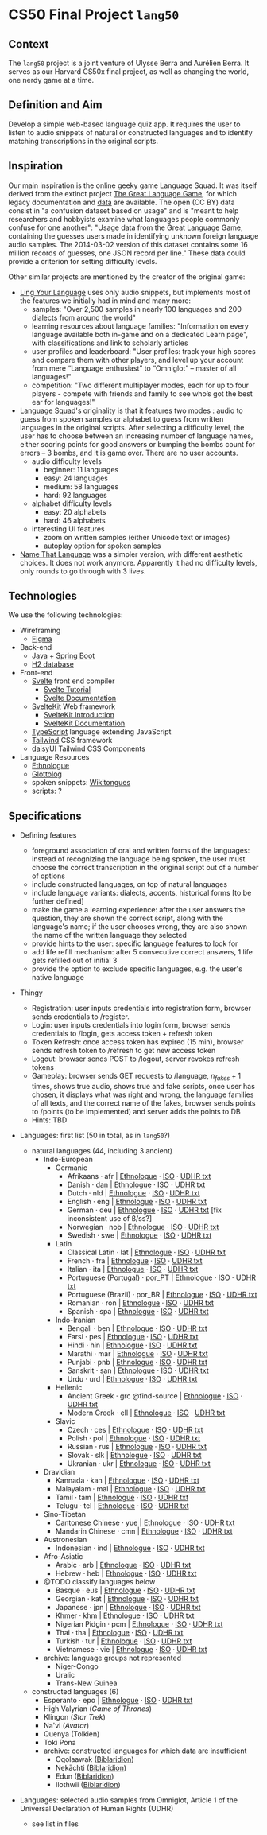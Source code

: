 # CS50 Final Project `lang50`

## Context

The `lang50` project is a joint venture of Ulysse Berra and Aurélien Berra. It serves as our Harvard CS50x final project, as well as changing the world, one nerdy game at a time.

## Definition and Aim

Develop a simple web-based language quiz app. It requires the user to listen to audio snippets of natural or constructed languages and to identify matching transcriptions in the original scripts.

## Inspiration

Our main inspiration is the online geeky game Language Squad. It was itself derived from the extinct project [The Great Language Game](https://greatlanguagegame.com/), for which legacy documentation and [data](https://lars.yencken.org/datasets/great-language-game/) are available. The open (CC BY) data consist in "a confusion dataset based on usage" and is "meant to help researchers and hobbyists examine what languages people commonly confuse for one another": "Usage data from the Great Language Game, containing the guesses users made in identifying unknown foreign language audio samples. The 2014-03-02 version of this dataset contains some 16 million records of guesses, one JSON record per line." These data could provide a criterion for setting difficulty levels.

Other similar projects are mentioned by the creator of the original game:

* [Ling Your Language](https://lingyourlanguage.com/) uses only audio snippets, but implements most of the features we initially had in mind and many more:
    * samples: "Over 2,500 samples in nearly 100 languages and 200 dialects from around the world"
    * learning resources about language families: "Information on every language available both in-game and on a dedicated Learn page", with classifications and link to scholarly articles
    * user profiles and leaderboard: "User profiles: track your high scores and compare them with other players, and level up your account from mere “Language enthusiast” to “Omniglot” – master of all languages!"
    * competition: "Two different multiplayer modes, each for up to four players - compete with friends and family to see who’s got the best ear for languages!"
* [Language Squad](https://www.languagesquad.com/)'s originality is that it features two modes : audio to guess from spoken samples or alphabet to guess from written languages in the original scripts. After selecting a difficulty level, the user has to choose between an increasing number of language names, either scoring points for good answers or bumping the bombs count for errors – 3 bombs, and it is game over. There are no user accounts.
    * audio difficulty levels
        * beginner: 11 languages
        * easy: 24 languages
        * medium: 58 languages
        * hard: 92 languages
    * alphabet difficulty levels
        * easy: 20 alphabets
        * hard: 46 alphabets
    * interesting UI features
        * zoom on written samples (either Unicode text or images)
        * autoplay option for spoken samples
* [Name That Language](https://namethatlanguage.org/) was a simpler version, with different aesthetic choices. It does not work anymore. Apparently it had no difficulty levels, only rounds to go through with 3 lives.

## Technologies

We use the following technologies:

* Wireframing
    * [Figma](https://www.figma.com/)
* Back-end
    * [Java](https://www.java.com/) + [Spring Boot](https://spring.io/)
    * [H2 database](http://h2database.com/)
* Front-end
    * [Svelte](https://svelte.dev/) front end compiler
        * [Svelte Tutorial](https://svelte.dev/tutorial/)
        * [Svelte Documentation](https://svelte.dev/docs)
    * [SvelteKit](https://kit.svelte.dev/) Web framework
        * [SvelteKit Introduction](https://learn.svelte.dev/tutorial/introducing-sveltekit)
        * [SvelteKit Documentation](https://kit.svelte.dev/docs/introduction)
    * [TypeScript](https://www.typescriptlang.org/) language extending JavaScript
    * [Tailwind](https://tailwindcss.com/) CSS framework
    * [daisyUI](https://daisyui.com/) Tailwind CSS Components
* Language Resources
    * [Ethnologue](https://www.ethnologue.com/)
    * [Glottolog](https://glottolog.org/)
    * spoken snippets: [Wikitongues](https://wikitongues.org/)
    * scripts: ?

## Specifications

* Defining features
    * foreground association of oral and written forms of the languages: instead of recognizing the language being spoken, the user must choose the correct transcription in the original script out of a number of options
    * include constructed languages, on top of natural languages
    * include language variants: dialects, accents, historical forms [to be further defined]
    * make the game a learning experience: after the user answers the question, they are shown the correct script, along with the language's name; if the user chooses wrong, they are also shown the name of the written language they selected
    * provide hints to the user: specific language features to look for
    * add life refill mechanism: after 5 consecutive correct answers, 1 life gets refilled out of initial 3
    * provide the option to exclude specific languages, e.g. the user's native language

* Thingy
    * Registration: user inputs credentials into registration form, browser sends credentials to /register.
    * Login: user inputs credentials into login form, browser sends credentials to /login, gets access token + refresh token
    * Token Refresh: once access token has expired (15 min), browser sends refresh token to /refresh to get new access token
    * Logout: browser sends POST to /logout, server revokes refresh tokens
    * Gameplay: browser sends GET requests to /language, $n_{fakes} + 1$ times, shows true audio, shows true and fake scripts, once user has chosen, it displays what was right and wrong, the language families of all texts, and the correct name of the fakes, browser sends points to /points (to be implemented) and server adds the points to DB
    * Hints: TBD

* Languages: first list (50 in total, as in `lang50`?)
    * natural languages (44, including 3 ancient)
        * Indo-European
            * Germanic
                * Afrikaans · afr | [Ethnologue](http://www.ethnologue.com/language/afr/) · [ISO](http://https//iso639-3.sil.org/code/afr) · [UDHR txt](https://unicode.org/udhr/d/udhr_afr.txt)
                * Danish · dan | [Ethnologue](http://www.ethnologue.com/language/dan/) · [ISO](http://https//iso639-3.sil.org/code/dan) · [UDHR txt](https://unicode.org/udhr/d/udhr_dan.txt)
                * Dutch · nld | [Ethnologue](http://www.ethnologue.com/language/nld/) · [ISO](http://https//iso639-3.sil.org/code/nld) · [UDHR txt](https://unicode.org/udhr/d/udhr_nld.txt)
                * English · eng | [Ethnologue](http://www.ethnologue.com/language/eng/) · [ISO](http://https//iso639-3.sil.org/code/eng) · [UDHR txt](https://unicode.org/udhr/d/udhr_eng.txt)
                * German · deu | [Ethnologue](http://www.ethnologue.com/language/deu/) · [ISO](http://https//iso639-3.sil.org/code/deu) · [UDHR txt](https://unicode.org/udhr/d/udhr_deu_1996.txt) [fix inconsistent use of ß/ss?]
                * Norwegian · nob | [Ethnologue](http://www.ethnologue.com/language/nob/) · [ISO](http://https//iso639-3.sil.org/code/nob) · [UDHR txt](https://unicode.org/udhr/d/udhr_nob.txt)
                * Swedish · swe | [Ethnologue](http://www.ethnologue.com/language/swe/) · [ISO](http://https//iso639-3.sil.org/code/swe) · [UDHR txt](https://unicode.org/udhr/d/udhr_swe.txt)
            * Latin
                * Classical Latin · lat | [Ethnologue](http://www.ethnologue.com/language/lat/) · [ISO](http://https//iso639-3.sil.org/code/lat) · [UDHR txt](https://unicode.org/udhr/d/udhr_lat.txt)
                * French · fra | [Ethnologue](http://www.ethnologue.com/language/fra/) · [ISO](http://https//iso639-3.sil.org/code/fra) · [UDHR txt](https://unicode.org/udhr/d/udhr_fra.txt)
                * Italian · ita | [Ethnologue](http://www.ethnologue.com/language/ita/) · [ISO](http://https//iso639-3.sil.org/code/ita) · [UDHR txt](https://unicode.org/udhr/d/udhr_ita.txt)
                * Portuguese (Portugal) · por_PT | [Ethnologue](http://www.ethnologue.com/language/por/) · [ISO](http://https//iso639-3.sil.org/code/por) · [UDHR txt](https://unicode.org/udhr/d/udhr_por_PT.txt)
                * Portuguese (Brazil) · por_BR | [Ethnologue](http://www.ethnologue.com/language/por/) · [ISO](http://https//iso639-3.sil.org/code/por) · [UDHR txt](https://unicode.org/udhr/d/udhr_por_BR.txt)
                * Romanian · ron | [Ethnologue](http://www.ethnologue.com/language/ron/) · [ISO](http://https//iso639-3.sil.org/code/ron) · [UDHR txt](https://unicode.org/udhr/d/udhr_ron_2006.txt)
                * Spanish · spa | [Ethnologue](http://www.ethnologue.com/language/spa/) · [ISO](http://https//iso639-3.sil.org/code/spa) · [UDHR txt](https://unicode.org/udhr/d/udhr_spa.txt)
            * Indo-Iranian
                * Bengali · ben | [Ethnologue](http://www.ethnologue.com/language/ben/) · [ISO](http://https//iso639-3.sil.org/code/ben) · [UDHR txt](https://unicode.org/udhr/d/udhr_ben.txt)
                * Farsi · pes | [Ethnologue](http://www.ethnologue.com/language/pes/) · [ISO](http://https//iso639-3.sil.org/code/pes) · [UDHR txt](https://unicode.org/udhr/d/udhr_pes_1.txt)
                * Hindi · hin | [Ethnologue](http://www.ethnologue.com/language/hin/) · [ISO](http://https//iso639-3.sil.org/code/hin) · [UDHR txt](https://unicode.org/udhr/d/udhr_hin.txt)
                * Marathi · mar | [Ethnologue](http://www.ethnologue.com/language/mar/) · [ISO](http://https//iso639-3.sil.org/code/mar) · [UDHR txt](https://unicode.org/udhr/d/udhr_mar.txt)
                * Punjabi · pnb | [Ethnologue](http://www.ethnologue.com/language/pnb/) · [ISO](http://https//iso639-3.sil.org/code/pnb) · [UDHR txt](https://unicode.org/udhr/d/udhr_pnb.txt)
                * Sanskrit · san | [Ethnologue](http://www.ethnologue.com/language/san/) · [ISO](http://https//iso639-3.sil.org/code/san) · [UDHR txt](https://unicode.org/udhr/d/udhr_san.txt)
                * Urdu · urd | [Ethnologue](http://www.ethnologue.com/language/urd/) · [ISO](http://https//iso639-3.sil.org/code/urd) · [UDHR txt](https://unicode.org/udhr/d/udhr_urd.txt)
            * Hellenic
                * Ancient Greek · grc @find-source | [Ethnologue](http://www.ethnologue.com/language/grc/) · [ISO](http://https//iso639-3.sil.org/code/grc) · [UDHR txt](https://unicode.org/udhr/d/udhr_grc.txt)
                * Modern Greek · ell | [Ethnologue](http://www.ethnologue.com/language/ell/) · [ISO](http://https//iso639-3.sil.org/code/ell) · [UDHR txt](https://unicode.org/udhr/d/udhr_ell_monotonic.txt)
            * Slavic
                * Czech · ces | [Ethnologue](http://www.ethnologue.com/language/ces/) · [ISO](http://https//iso639-3.sil.org/code/ces) · [UDHR txt](https://unicode.org/udhr/d/udhr_ces.txt)
                * Polish · pol | [Ethnologue](http://www.ethnologue.com/language/pol/) · [ISO](http://https//iso639-3.sil.org/code/pol) · [UDHR txt](https://unicode.org/udhr/d/udhr_pol.txt)
                * Russian · rus | [Ethnologue](http://www.ethnologue.com/language/rus/) · [ISO](http://https//iso639-3.sil.org/code/rus) · [UDHR txt](https://unicode.org/udhr/d/udhr_rus.txt)
                * Slovak · slk | [Ethnologue](http://www.ethnologue.com/language/slk/) · [ISO](http://https//iso639-3.sil.org/code/slk) · [UDHR txt](https://unicode.org/udhr/d/udhr_slk.txt)
                * Ukranian · ukr | [Ethnologue](http://www.ethnologue.com/language/ukr/) · [ISO](http://https//iso639-3.sil.org/code/ukr) · [UDHR txt](https://unicode.org/udhr/d/udhr_ukr.txt)
        * Dravidian
            * Kannada · kan | [Ethnologue](http://www.ethnologue.com/language/kan/) · [ISO](http://https//iso639-3.sil.org/code/kan) · [UDHR txt](https://unicode.org/udhr/d/udhr_kan.txt)
            * Malayalam · mal | [Ethnologue](http://www.ethnologue.com/language/mal/) · [ISO](http://https//iso639-3.sil.org/code/mal) · [UDHR txt](https://unicode.org/udhr/d/udhr_mal.txt)
            * Tamil · tam | [Ethnologue](http://www.ethnologue.com/language/tam/) · [ISO](http://https//iso639-3.sil.org/code/tam) · [UDHR txt](https://unicode.org/udhr/d/udhr_tam.txt)
            * Telugu · tel | [Ethnologue](http://www.ethnologue.com/language/tel/) · [ISO](http://https//iso639-3.sil.org/code/tel) · [UDHR txt](https://unicode.org/udhr/d/udhr_tel.txt)
        * Sino-Tibetan
            * Cantonese Chinese · yue | [Ethnologue](http://www.ethnologue.com/language/yue/) · [ISO](http://https//iso639-3.sil.org/code/yue) · [UDHR txt](https://unicode.org/udhr/d/udhr_yue.txt)
            * Mandarin Chinese · cmn | [Ethnologue](http://www.ethnologue.com/language/cmn/) · [ISO](http://https//iso639-3.sil.org/code/cmn) · [UDHR txt](https://unicode.org/udhr/d/udhr_cmn_hant.txt)
        * Austronesian
            * Indonesian · ind | [Ethnologue](http://www.ethnologue.com/language/ind/) · [ISO](http://https//iso639-3.sil.org/code/ind) · [UDHR txt](https://unicode.org/udhr/d/udhr_ind.txt)
        * Afro-Asiatic
            * Arabic · arb | [Ethnologue](http://www.ethnologue.com/language/arb/) · [ISO](http://https//iso639-3.sil.org/code/arb) · [UDHR txt](https://unicode.org/udhr/d/udhr_arb.txt)
            * Hebrew · heb | [Ethnologue](http://www.ethnologue.com/language/heb/) · [ISO](http://https//iso639-3.sil.org/code/heb) · [UDHR txt](https://unicode.org/udhr/d/udhr_heb.txt)
        * @TODO classify languages below
            * Basque · eus | [Ethnologue](http://www.ethnologue.com/language/eus/) · [ISO](http://https//iso639-3.sil.org/code/eus) · [UDHR txt](https://unicode.org/udhr/d/udhr_eus.txt)
            * Georgian · kat | [Ethnologue](http://www.ethnologue.com/language/kat/) · [ISO](http://https//iso639-3.sil.org/code/kat) · [UDHR txt](https://unicode.org/udhr/d/udhr_kat.txt)
            * Japanese · jpn | [Ethnologue](http://www.ethnologue.com/language/jpn/) · [ISO](http://https//iso639-3.sil.org/code/jpn) · [UDHR txt](https://unicode.org/udhr/d/udhr_jpn.txt)
            * Khmer · khm | [Ethnologue](http://www.ethnologue.com/language/khm/) · [ISO](http://https//iso639-3.sil.org/code/khm) · [UDHR txt](https://unicode.org/udhr/d/udhr_khm.txt)
            * Nigerian Pidgin · pcm | [Ethnologue](http://www.ethnologue.com/language/pcm/) · [ISO](http://https//iso639-3.sil.org/code/pcm) · [UDHR txt](https://unicode.org/udhr/d/udhr_pcm.txt)
            * Thai · tha | [Ethnologue](http://www.ethnologue.com/language/tha/) · [ISO](http://https//iso639-3.sil.org/code/tha) · [UDHR txt](https://unicode.org/udhr/d/udhr_tha.txt)
            * Turkish · tur | [Ethnologue](http://www.ethnologue.com/language/tur/) · [ISO](http://https//iso639-3.sil.org/code/tur) · [UDHR txt](https://unicode.org/udhr/d/udhr_tur.txt)
            * Vietnamese · vie | [Ethnologue](http://www.ethnologue.com/language/vie/) · [ISO](http://https//iso639-3.sil.org/code/vie) · [UDHR txt](https://unicode.org/udhr/d/udhr_vie.txt)
        * archive: language groups not represented
            * Niger-Congo
            * Uralic
            * Trans-New Guinea
    * constructed languages (6)
        * Esperanto · epo | [Ethnologue](http://www.ethnologue.com/language/epo/) · [ISO](http://https//iso639-3.sil.org/code/epo) · [UDHR txt](https://unicode.org/udhr/d/udhr_epo.txt)
        * High Valyrian (_Game of Thrones_)
        * Klingon (_Star Trek_)
        * Na'vi (_Avatar_)
        * Quenya (Tolkien)
        * Toki Pona
        * archive: constructed languages for which data are insufficient
            * Oqolaawak ([Biblaridion](https://www.youtube.com/channel/UCMjTcpv56G_W0FRIdPHBn4A))
            * Nekāchti ([Biblaridion](https://www.youtube.com/channel/UCMjTcpv56G_W0FRIdPHBn4A))
            * Edun ([Biblaridion](https://www.youtube.com/channel/UCMjTcpv56G_W0FRIdPHBn4A))
            * Ilothwii ([Biblaridion](https://www.youtube.com/channel/UCMjTcpv56G_W0FRIdPHBn4A))

* Languages: selected audio samples from Omniglot, Article 1 of the Universal Declaration of Human Rights (UDHR)
    * see list in files
